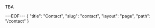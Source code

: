 TBA

---EOF---
{
    "title": "Contact",
    "slug": "contact",
    "layout": "page",
    "path": "/contact"
}
